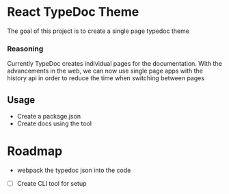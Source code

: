 # React TypeDoc Theme
The goal of this project is to create a single page typedoc theme

### Reasoning
Currently TypeDoc creates individual pages for the documentation.
With the advancements in the web, we can now use single page apps with the history api in order to reduce the time when switching between pages


## Usage
* Create a package.json
* Create docs using the tool

# Roadmap
- webpack the typedoc json into the code
- [ ] Create CLI tool for setup